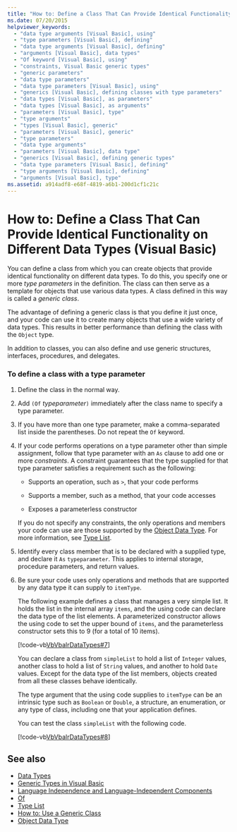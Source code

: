 ```yaml
---
title: "How to: Define a Class That Can Provide Identical Functionality on Different Data Types"
ms.date: 07/20/2015
helpviewer_keywords: 
  - "data type arguments [Visual Basic], using"
  - "type parameters [Visual Basic], defining"
  - "data type arguments [Visual Basic], defining"
  - "arguments [Visual Basic], data types"
  - "Of keyword [Visual Basic], using"
  - "constraints, Visual Basic generic types"
  - "generic parameters"
  - "data type parameters"
  - "data type parameters [Visual Basic], using"
  - "generics [Visual Basic], defining classes with type parameters"
  - "data types [Visual Basic], as parameters"
  - "data types [Visual Basic], as arguments"
  - "parameters [Visual Basic], type"
  - "type arguments"
  - "types [Visual Basic], generic"
  - "parameters [Visual Basic], generic"
  - "type parameters"
  - "data type arguments"
  - "parameters [Visual Basic], data type"
  - "generics [Visual Basic], defining generic types"
  - "data type parameters [Visual Basic], defining"
  - "type arguments [Visual Basic], defining"
  - "arguments [Visual Basic], type"
ms.assetid: a914adf8-e68f-4819-a6b1-200d1cf1c21c
---
```

# How to: Define a Class That Can Provide Identical Functionality on Different Data Types (Visual Basic)
You can define a class from which you can create objects that provide identical functionality on different data types. To do this, you specify one or more *type parameters* in the definition. The class can then serve as a template for objects that use various data types. A class defined in this way is called a *generic class*.  
  
 The advantage of defining a generic class is that you define it just once, and your code can use it to create many objects that use a wide variety of data types. This results in better performance than defining the class with the `Object` type.  
  
 In addition to classes, you can also define and use generic structures, interfaces, procedures, and delegates.  
  
### To define a class with a type parameter  
  
1. Define the class in the normal way.  
  
2. Add `(Of` *typeparameter*`)` immediately after the class name to specify a type parameter.  
  
3. If you have more than one type parameter, make a comma-separated list inside the parentheses. Do not repeat the `Of` keyword.  
  
4. If your code performs operations on a type parameter other than simple assignment, follow that type parameter with an `As` clause to add one or more *constraints*. A constraint guarantees that the type supplied for that type parameter satisfies a requirement such as the following:  
  
    - Supports an operation, such as `>`, that your code performs  
  
    - Supports a member, such as a method, that your code accesses  
  
    - Exposes a parameterless constructor  
  
     If you do not specify any constraints, the only operations and members your code can use are those supported by the [Object Data Type](../../../../visual-basic/language-reference/data-types/object-data-type.md). For more information, see [Type List](../../../../visual-basic/language-reference/statements/type-list.md).  
  
5. Identify every class member that is to be declared with a supplied type, and declare it `As` `typeparameter`. This applies to internal storage, procedure parameters, and return values.  
  
6. Be sure your code uses only operations and methods that are supported by any data type it can supply to `itemType`.  
  
     The following example defines a class that manages a very simple list. It holds the list in the internal array `items`, and the using code can declare the data type of the list elements. A parameterized constructor allows the using code to set the upper bound of `items`, and the parameterless constructor sets this to 9 (for a total of 10 items).  
  
     [!code-vb[VbVbalrDataTypes#7](~/samples/snippets/visualbasic/VS_Snippets_VBCSharp/VbVbalrDataTypes/VB/Class1.vb#7)]  
  
     You can declare a class from `simpleList` to hold a list of `Integer` values, another class to hold a list of `String` values, and another to hold `Date` values. Except for the data type of the list members, objects created from all these classes behave identically.  
  
     The type argument that the using code supplies to `itemType` can be an intrinsic type such as `Boolean` or `Double`, a structure, an enumeration, or any type of class, including one that your application defines.  
  
     You can test the class `simpleList` with the following code.  
  
     [!code-vb[VbVbalrDataTypes#8](~/samples/snippets/visualbasic/VS_Snippets_VBCSharp/VbVbalrDataTypes/VB/Class1.vb#8)]  
  
## See also

- [Data Types](../../../../visual-basic/programming-guide/language-features/data-types/index.md)
- [Generic Types in Visual Basic](../../../../visual-basic/programming-guide/language-features/data-types/generic-types.md)
- [Language Independence and Language-Independent Components](../../../../standard/language-independence-and-language-independent-components.md)
- [Of](../../../../visual-basic/language-reference/statements/of-clause.md)
- [Type List](../../../../visual-basic/language-reference/statements/type-list.md)
- [How to: Use a Generic Class](../../../../visual-basic/programming-guide/language-features/data-types/how-to-use-a-generic-class.md)
- [Object Data Type](../../../../visual-basic/language-reference/data-types/object-data-type.md)
